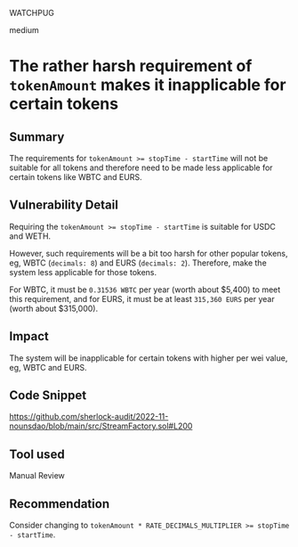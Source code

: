 WATCHPUG

medium

# The rather harsh requirement of `tokenAmount` makes it inapplicable for certain tokens

## Summary

The requirements for `tokenAmount >= stopTime - startTime` will not be suitable for all tokens and therefore need to be made less applicable for certain tokens like WBTC and EURS.

## Vulnerability Detail

Requiring the `tokenAmount >= stopTime - startTime` is suitable for USDC and WETH.

However, such requirements will be a bit too harsh for other popular tokens, eg, WBTC (`decimals: 8`) and EURS (`decimals: 2`). Therefore, make the system less applicable for those tokens.

For WBTC, it must be `0.31536 WBTC` per year (worth about $5,400) to meet this requirement, and for EURS, it must be at least `315,360 EURS` per year (worth about $315,000).

## Impact

The system will be inapplicable for certain tokens with higher per wei value, eg, WBTC and EURS.

## Code Snippet

https://github.com/sherlock-audit/2022-11-nounsdao/blob/main/src/StreamFactory.sol#L200

## Tool used

Manual Review

## Recommendation

Consider changing to `tokenAmount * RATE_DECIMALS_MULTIPLIER >= stopTime - startTime`.